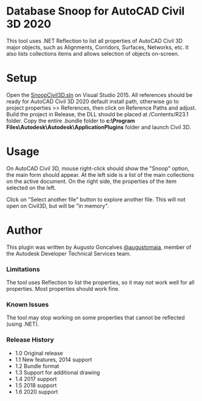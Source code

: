 # Database Snoop for AutoCAD Civil 3D 2020

This tool uses .NET Reflection to list all properties of AutoCAD Civil 3D major objects, such as Alignments, Corridors, Surfaces, Networks, etc. It also lists collections items and allows selection of objects on-screen.

# Setup

Open the [SnoopCivil3D.sln](Civil3DSnoopDB.bundle\Contents\Source\SnoopCivil3D\SnoopCivil3D.sln) on Visual Studio 2015. All references should be ready for AutoCAD Civil 3D 2020 default install path, otherwise go to project properties >> References, then click on Reference Paths and adjust. Build the project in Release, the DLL should be placed at /Contents/R23.1 folder. Copy the entire .bundle folder to <b>c:\Program Files\Autodesk\Autodesk\ApplicationPlugins</b> folder and launch Civil 3D.

# Usage

On AutoCAD Civil 3D, mouse right-click should show the "Snoop" option, the main form should appear. At the left side is a list of the main collections on the active document. On the right side, the properties of the item selected on the left.

Click on "Select another file" button to explore another file. This will not open on Civil3D, but will be "in memory".

# Author

This plugin was written by Augusto Goncalves [@augustomaia](http://www.twitter.com/augustomaia), member of the Autodesk Developer Technical Services team. 

### Limitations

The tool uses Reflection to list the properties, so it may not work well for all properties. Most properties should work fine.

### Known Issues

The tool may stop working on some properties that cannot be reflected (using .NET).

### Release History

- 1.0	Original release
- 1.1	New features, 2014 support
- 1.2	Bundle format
- 1.3 Support for additional drawing
- 1.4 2017 support
- 1.5 2018 support
- 1.6 2020 support

